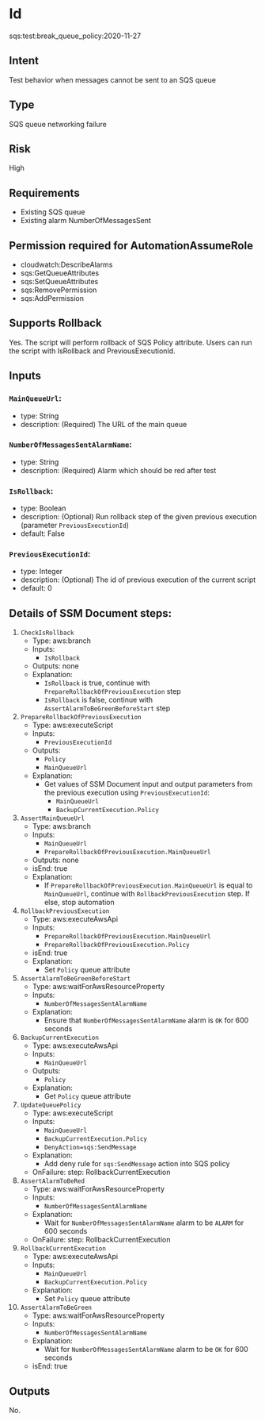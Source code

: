 # Id
sqs:test:break_queue_policy:2020-11-27

## Intent
Test behavior when messages cannot be sent to an SQS queue

## Type
SQS queue networking failure

## Risk
High

## Requirements
* Existing SQS queue
* Existing alarm NumberOfMessagesSent

## Permission required for AutomationAssumeRole
* cloudwatch:DescribeAlarms
* sqs:GetQueueAttributes
* sqs:SetQueueAttributes
* sqs:RemovePermission
* sqs:AddPermission

## Supports Rollback

Yes. The script will perform rollback of SQS Policy attribute. Users can run the script with IsRollback and PreviousExecutionId.

## Inputs

### `MainQueueUrl`:
* type: String
* description: (Required) The URL of the main queue

### `NumberOfMessagesSentAlarmName`:
* type: String
* description: (Required) Alarm which should be red after test

### `IsRollback`:
* type: Boolean
* description: (Optional) Run rollback step of the given previous execution (parameter `PreviousExecutionId`)
* default: False

### `PreviousExecutionId`:
* type: Integer
* description: (Optional) The id of previous execution of the current script
* default: 0

## Details of SSM Document steps:
1. `CheckIsRollback`
    * Type: aws:branch
    * Inputs:
        * `IsRollback`
    * Outputs: none
    * Explanation:
        * `IsRollback` is true, continue with `PrepareRollbackOfPreviousExecution` step
        * `IsRollback` is false, continue with `AssertAlarmToBeGreenBeforeStart` step
1. `PrepareRollbackOfPreviousExecution`
    * Type: aws:executeScript
    * Inputs:
        * `PreviousExecutionId`
    * Outputs:
        * `Policy`
        * `MainQueueUrl`
    * Explanation:
        * Get values of SSM Document input and output parameters from the previous execution using `PreviousExecutionId`:
            * `MainQueueUrl`
            * `BackupCurrentExecution.Policy`
1. `AssertMainQueueUrl`
    * Type: aws:branch
    * Inputs:
        * `MainQueueUrl`
        * `PrepareRollbackOfPreviousExecution.MainQueueUrl`
    * Outputs: none
    * isEnd: true
    * Explanation:
        * If `PrepareRollbackOfPreviousExecution.MainQueueUrl` is equal to `MainQueueUrl`, continue with `RollbackPreviousExecution` step. If else, stop automation
1. `RollbackPreviousExecution`
    * Type: aws:executeAwsApi
    * Inputs:
        * `PrepareRollbackOfPreviousExecution.MainQueueUrl`
        * `PrepareRollbackOfPreviousExecution.Policy`
    * isEnd: true
    * Explanation:
        * Set `Policy` queue attribute
1. `AssertAlarmToBeGreenBeforeStart`
    * Type: aws:waitForAwsResourceProperty
    * Inputs:
        * `NumberOfMessagesSentAlarmName`
    * Explanation:
        * Ensure that `NumberOfMessagesSentAlarmName` alarm is `OK` for 600 seconds
1. `BackupCurrentExecution`
    * Type: aws:executeAwsApi
    * Inputs:
        * `MainQueueUrl`
    * Outputs:
        * `Policy`
    * Explanation:
        * Get `Policy` queue attribute
1. `UpdateQueuePolicy`
    * Type: aws:executeScript
    * Inputs:
        * `MainQueueUrl`
        * `BackupCurrentExecution.Policy`
        * `DenyAction=sqs:SendMessage`
    * Explanation:
        * Add deny rule for `sqs:SendMessage` action into SQS policy
    * OnFailure: step: RollbackCurrentExecution
1. `AssertAlarmToBeRed`
    * Type: aws:waitForAwsResourceProperty
    * Inputs:
        * `NumberOfMessagesSentAlarmName`
    * Explanation:
        * Wait for `NumberOfMessagesSentAlarmName` alarm to be `ALARM` for 600 seconds
    * OnFailure: step: RollbackCurrentExecution
1. `RollbackCurrentExecution`
    * Type: aws:executeAwsApi
    * Inputs:
        * `MainQueueUrl`
        * `BackupCurrentExecution.Policy`
    * Explanation:
        * Set `Policy` queue attribute 
1. `AssertAlarmToBeGreen`
    * Type: aws:waitForAwsResourceProperty
    * Inputs:
        * `NumberOfMessagesSentAlarmName`
    * Explanation:
        * Wait for `NumberOfMessagesSentAlarmName` alarm to be `OK` for 600 seconds
    * isEnd: true

## Outputs

No.


